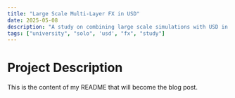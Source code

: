 ```yaml
---
title: "Large Scale Multi-Layer FX in USD"
date: 2025-05-08
description: "A study on combining large scale simulations with USD in Houdini."
tags: ["university", "solo", 'usd', "fx", "study"]
---
```


# Project Description

This is the content of my README that will become the blog post.